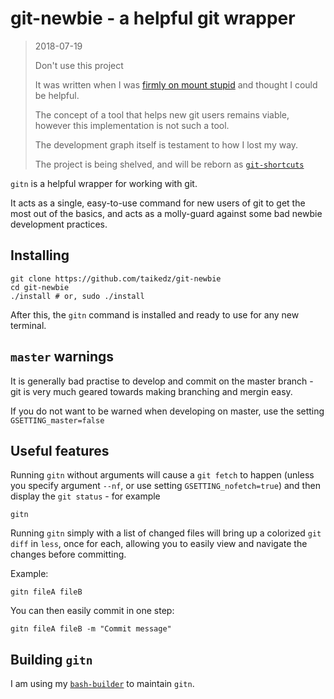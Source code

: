 # git-newbie - a helpful git wrapper

> 2018-07-19
>
> Don't use this project
>
> It was written when I was [firmly on mount stupid](https://www.smbc-comics.com/?id=2475) and thought I could be helpful.
>
> The concept of a tool that helps new git users remains viable, however this implementation is not such a tool.
>
> The development graph itself is testament to how I lost my way.
>
> The project is being shelved, and will be reborn as [`git-shortcuts`](https://github.com/taikedz/git-shortcuts)

`gitn` is a helpful wrapper for working with git.

It acts as a single, easy-to-use command for new users of git to get the most out of the basics, and acts as a molly-guard against some bad newbie development practices.

## Installing

	git clone https://github.com/taikedz/git-newbie
	cd git-newbie
	./install # or, sudo ./install

After this, the `gitn` command is installed and ready to use for any new terminal.

## `master` warnings

It is generally bad practise to develop and commit on the master branch - git is very much geared towards making branching and mergin easy.

If you do not want to be warned when developing on master, use the setting `GSETTING_master=false`

## Useful features

Running `gitn` without arguments will cause a `git fetch` to happen (unless you specify argument `--nf`, or use setting `GSETTING_nofetch=true`) and then display the `git status` - for example

	gitn

Running `gitn` simply with a list of changed files will bring up a colorized `git diff` in `less`, once for each, allowing you to easily view and navigate the changes before committing.

Example:

	gitn fileA fileB

You can then easily commit in one step:

	gitn fileA fileB -m "Commit message"

## Building `gitn`

I am using my [`bash-builder`](https://github.com/taikedz/bash-builder) to maintain `gitn`.
